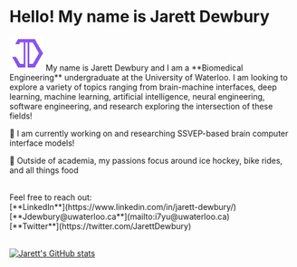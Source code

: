 # Hello! My name is Jarett Dewbury 
<img src="weblogo.png" width= 60px>
My name is Jarett Dewbury and I am a **Biomedical Engineering** undergraduate at the University of Waterloo. 
I am looking to explore a variety of topics ranging from brain-machine interfaces, deep learning, machine learning, 
artificial intelligence, neural engineering, software engineering, and research exploring the intersection of these fields! 

🧠 I am currently working on and researching SSVEP-based brain computer interface models!

🏒 Outside of academia, my passions focus around ice hockey, bike rides, and all things food

<br>
Feel free to reach out: <br>
[**LinkedIn**](https://www.linkedin.com/in/jarett-dewbury/) 
<br>
[**Jdewbury@uwaterloo.ca**](mailto:i7yu@uwaterloo.ca)
<br>
[**Twitter**](https://twitter.com/JarettDewbury)
<br>
<br>

[![Jarett's GitHub stats](https://github-readme-stats.vercel.app/api?username=jdewbury&show_icons=true&count_private=true&theme=midnight-purple)](https://github.com/jdewbury/github-readme-stats)


